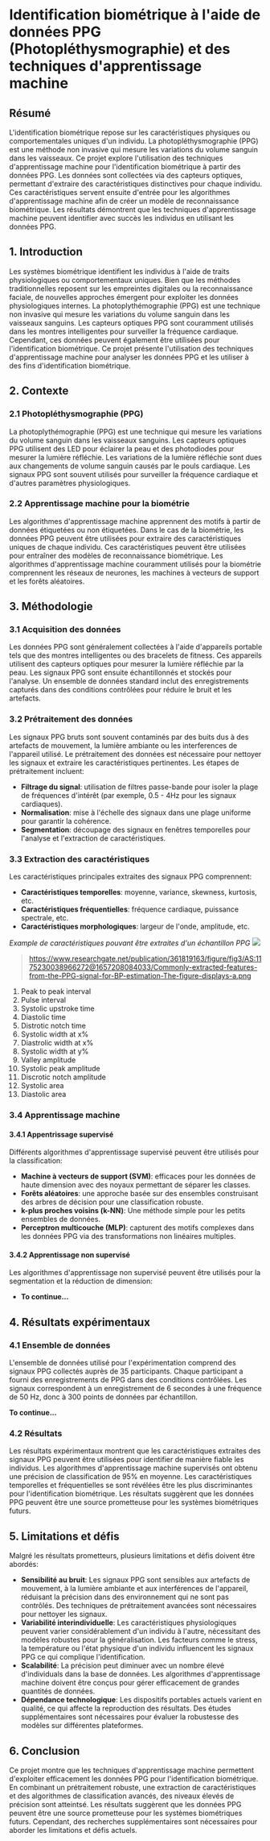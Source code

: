# Identification biométrique à l'aide de données PPG (Photopléthysmographie) et des techniques d'apprentissage machine

## Résumé
L'identification biométrique repose sur les caractéristiques physiques ou comportementales uniques d'un individu. La photopléthysmographie (PPG) est une méthode non invasive qui mesure les variations du volume sanguin dans les vaisseaux. Ce projet explore l'utilisation des techniques d'apprentissage machine pour l'identification biométrique à partir des données PPG. Les données sont collectées via des capteurs optiques, permettant d'extraire des caractéristiques distinctives pour chaque individu. Ces caractéristiques servent ensuite d'entrée pour les algorithmes d'apprentissage machine afin de créer un modèle de reconnaissance biométrique. Les résultats démontrent que les techniques d'apprentissage machine peuvent identifier avec succès les individus en utilisant les données PPG.

## 1. Introduction
Les systèmes biométrique identifient les individus à l'aide de traits physiologiques ou comportementaux uniques. Bien que les méthodes traditionnelles reposent sur les empreintes digitales ou la reconnaissance faciale, de nouvelles approches émergent pour exploiter les données physiologiques internes. La photoplythémographie (PPG) est une technique non invasive qui mesure les variations du volume sanguin dans les vaisseaux sanguins. Les capteurs optiques PPG sont couramment utilisés dans les montres intelligentes pour surveiller la fréquence cardiaque. Cependant, ces données peuvent également être utilisées pour l'identification biométrique. Ce projet présente l'utilisation des techniques d'apprentissage machine pour analyser les données PPG et les utiliser à des fins d'identification biométrique.

## 2. Contexte
### 2.1 Photopléthysmographie (PPG)
La photoplythémographie (PPG) est une technique qui mesure les variations du volume sanguin dans les vaisseaux sanguins. Les capteurs optiques PPG utilisent des LED pour éclairer la peau et des photodiodes pour mesurer la lumière réfléchie. Les variations de la lumière réfléchie sont dues aux changements de volume sanguin causés par le pouls cardiaque. Les signaux PPG sont souvent utilisés pour surveiller la fréquence cardiaque et d'autres paramètres physiologiques.

### 2.2 Apprentissage machine pour la biométrie
Les algorithmes d'apprentissage machine apprennent des motifs à partir de données étiquetées ou non étiquetées. Dans le cas de la biométrie, les données PPG peuvent être utilisées pour extraire des caractéristiques uniques de chaque individu. Ces caractéristiques peuvent être utilisées pour entraîner des modèles de reconnaissance biométrique. Les algorithmes d'apprentissage machine couramment utilisés pour la biométrie comprennent les réseaux de neurones, les machines à vecteurs de support et les forêts aléatoires.

## 3. Méthodologie
### 3.1 Acquisition des données
Les données PPG sont généralement collectées à l'aide d'appareils portable tels que des montres intelligentes ou des bracelets de fitness. Ces appareils utilisent des capteurs optiques pour mesurer la lumière réfléchie par la peau. Les signaux PPG sont ensuite échantillonnés et stockés pour l'analyse. Un ensemble de données standard inclut des enregistrements capturés dans des conditions contrôlées pour réduire le bruit et les artefacts.

### 3.2 Prétraitement des données
Les signaux PPG bruts sont souvent contaminés par des buits dus à des artefacts de mouvement, la lumière ambiante ou les interferences de l'appareil utilisé. Le prétraitement des données est nécessaire pour nettoyer les signaux et extraire les caractéristiques pertinentes. Les étapes de prétraitement incluent:

-  **Filtrage du signal**: utilisation de filtres passe-bande pour isoler la plage de fréquences d'intérêt (par exemple, 0.5 - 4Hz pour les signaux cardiaques).
-  **Normalisation**: mise à l'échelle des signaux dans une plage uniforme pour garantir la cohérence.
-  **Segmentation**: découpage des signaux en fenêtres temporelles pour l'analyse et l'extraction de caractéristiques.

### 3.3 Extraction des caractéristiques
Les caractéristiques principales extraites des signaux PPG comprennent:
-  **Caractéristiques temporelles**: moyenne, variance, skewness, kurtosis, etc.
-  **Caractéristiques fréquentielles**: fréquence cardiaque, puissance spectrale, etc.
-  **Caractéristiques morphologiques**: largeur de l'onde, amplitude, etc.

*Example de caractéristiques pouvant être extraites d'un échantillon PPG*
<img src="./images/ppg_features.png" label="PPG features example">

> https://www.researchgate.net/publication/361819163/figure/fig3/AS:1175230038966272@1657208084033/Commonly-extracted-features-from-the-PPG-signal-for-BP-estimation-The-figure-displays-a.png

1. Peak to peak interval
2. Pulse interval
3. Systolic upstroke time
4. Diastolic time
5. Distrotic notch time
6. Systolic width at x%
7. Diastrolic width at x%
8. Systolic width at y%
9. Valley amplitude
10. Systolic peak amplitude
11. Discrotic notch amplitude 
12. Systolic area
13. Diastolic area

### 3.4 Apprentissage machine
#### 3.4.1 Appentrissage supervisé
Différents algorithmes d'apprentissage supervisé peuvent être utilisés pour la classification:

-  **Machine à vecteurs de support (SVM)**: efficaces pour les données de haute dimension avec des noyaux permettant de séparer les classes.
-  **Forêts aléatoires**: une approche basée sur des ensembles construisant des arbres de décision pour une classification robuste.
-  **k-plus proches voisins (k-NN)**: Une méthode simple pour les petits ensembles de données.
-  **Perceptron multicouche (MLP)**: capturent des motifs complexes dans les données PPG via des transformations non linéaires multiples.

#### 3.4.2 Apprentissage non supervisé
Les algorithmes d'apprentissage non supervisé peuvent être utilisés pour la segmentation et la réduction de dimension:
-  **To continue...**

## 4. Résultats expérimentaux
### 4.1 Ensemble de données
L'ensemble de données utilisé pour l'expérimentation comprend des signaux PPG collectés auprès de 35 participants. Chaque participant a fourni des enregistrements de PPG dans des conditions contrôlées. Les signaux correspondent à un enregistrement de 6 secondes à une fréquence de 50 Hz, donc à 300 points de données par échantillon.

**To continue...**

### 4.2 Résultats

Les résultats expérimentaux montrent que les caractéristiques extraites des signaux PPG peuvent être utilisées pour identifier de manière fiable les individus. Les algorithmes d'apprentissage machine supervisés ont obtenu une précision de classification de 95% en moyenne. Les caractéristiques temporelles et fréquentielles se sont révélées être les plus discriminantes pour l'identification biométrique. Les résultats suggèrent que les données PPG peuvent être une source prometteuse pour les systèmes biométriques futurs.

## 5. Limitations et défis
Malgré les résultats prometteurs, plusieurs limitations et défis doivent être abordés:

-  **Sensibilité au bruit**: Les signaux PPG sont sensibles aux artefacts de mouvement, à la lumière ambiante et aux interférences de l'appareil, réduisant la précision dans des environnement qui ne sont pas contrôlés. Des techniques de prétraitement avancées sont nécessaires pour nettoyer les signaux.
-  **Variabilité interindividuelle**: Les caractéristiques physiologiques peuvent varier considérablement d'un individu à l'autre, nécessitant des modèles robustes pour la généralisation. Les facteurs comme le stress, la température ou l'état physique d'un individu influencent les signaux PPG ce qui complique l'identification.
-  **Scalabilité**: La précision peut diminuer avec un nombre élevé d'individuals dans la base de données. Les algorithmes d'apprentissage machine doivent être conçus pour gérer efficacement de grandes quantités de données.
-  **Dépendance technologique**: Les dispositifs portables actuels varient en qualité, ce qui affecte la reproduction des résultats. Des études supplémentaires sont nécessaires pour évaluer la robustesse des modèles sur différentes plateformes.

## 6. Conclusion
Ce projet montre que les techniques d'apprentissage machine permettent d'exploiter efficacement les données PPG pour l'identification biométrique. En combinant un prétraitement robuste, une extraction de caractéristiques et des algorithmes de classification avancés, des niveaux élevés de précision sont atteintsé. Les résultats suggèrent que les données PPG peuvent être une source prometteuse pour les systèmes biométriques futurs. Cependant, des recherches supplémentaires sont nécessaires pour aborder les limitations et défis actuels.